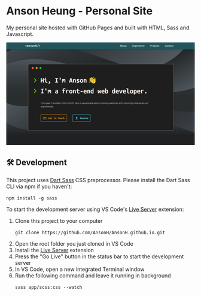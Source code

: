 # Anson Heung - Personal Site

My personal site hosted with GitHub Pages and built with HTML, Sass and Javascript.

![Front page](./images/front_page.png)

## :hammer_and_wrench: Development

This project uses [Dart Sass](https://sass-lang.com/) CSS preprocessor. Please install the Dart Sass CLI via npm if you haven't:

```
npm install -g sass
```

To start the development server using VS Code's [Live Server](https://marketplace.visualstudio.com/items?itemName=ritwickdey.LiveServer) extension:

1. Clone this project to your computer
   ```
   git clone https://github.com/AnsonH/AnsonH.github.io.git
   ```
2. Open the root folder you just cloned in VS Code
3. Install the [Live Server](https://marketplace.visualstudio.com/items?itemName=ritwickdey.LiveServer) extension
4. Press the "Go Live" button in the status bar to start the development server
5. In VS Code, open a new integrated Terminal window
6. Run the following command and leave it running in background
   ```
   sass app/scss:css --watch
   ```
